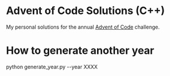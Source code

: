 # Advent of Code Solutions (C++)
My personal solutions for the annual [Advent of Code](https://adventofcode.com/) challenge.


# How to generate another year
python generate_year.py --year XXXX


<!-- AOC TILES BEGIN -->
<!-- AOC TILES END -->